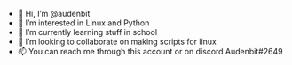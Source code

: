 - 👋 Hi, I’m @audenbit
- 👀 I’m interested in Linux and Python
- 🌱 I’m currently learning stuff in school
- 💞️ I’m looking to collaborate on making scripts for linux
- 📫 You can reach me through this account or on discord Audenbit#2649

<!---
audenbit/audenbit is a ✨ special ✨ repository because its `README.md` (this file) appears on your GitHub profile.
You can click the Preview link to take a look at your changes.
--->
